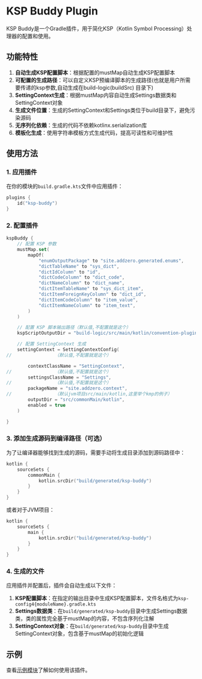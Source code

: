 # KSP Buddy Plugin

KSP Buddy是一个Gradle插件，用于简化KSP（Kotlin Symbol Processing）处理器的配置和使用。

## 功能特性

1. **自动生成KSP配置脚本**：根据配置的mustMap自动生成KSP配置脚本
2. **可配置的生成路径**：可以自定义KSP预编译脚本的生成路径(也就是用户所需要传递的ksp参数,自动生成在build-logic(buildSrc) 目录下)
3. **SettingContext生成**：根据mustMap内容自动生成Settings数据类和SettingContext对象
4. **生成文件位置**：生成的SettingContext和Settings类位于build目录下，避免污染源码
5. **无序列化依赖**：生成的代码不依赖kotlinx.serialization库
6. **模板化生成**：使用字符串模板方式生成代码，提高可读性和可维护性

## 使用方法

### 1. 应用插件

在你的模块的`build.gradle.kts`文件中应用插件：

```kotlin
plugins {
    id("ksp-buddy")
}
```

### 2. 配置插件

```kotlin
kspBuddy {
    // 配置 KSP 参数
    mustMap.set(
        mapOf(
            "enumOutputPackage" to "site.addzero.generated.enums",
            "dictTableName" to "sys_dict",
            "dictIdColumn" to "id",
            "dictCodeColumn" to "dict_code",
            "dictNameColumn" to "dict_name",
            "dictItemTableName" to "sys_dict_item",
            "dictItemForeignKeyColumn" to "dict_id",
            "dictItemCodeColumn" to "item_value",
            "dictItemNameColumn" to "item_text",
        )
    )

    // 配置 KSP 脚本输出路径（默认值,不配置就是这个）
    kspScriptOutputDir = "build-logic/src/main/kotlin/convention-plugins/generated"

    // 配置 SettingContext 生成
    settingContext = SettingContextConfig(
//                （默认值,不配置就是这个）

        contextClassName = "SettingContext",
//                （默认值,不配置就是这个）
        settingsClassName = "Settings",
//                （默认值,不配置就是这个）
        packageName = "site.addzero.context",
//                （默认jvm项目src/main/kotlin,这里举个kmp的例子）
        outputDir = "src/commonMain/kotlin",
        enabled = true
    )

}
```

### 3. 添加生成源码到编译路径（可选）

为了让编译器能够找到生成的源码，需要手动将生成目录添加到源码路径中：

```kotlin
kotlin {
    sourceSets {
        commonMain {
            kotlin.srcDir("build/generated/ksp-buddy")
        }
    }
}
```

或者对于JVM项目：

```kotlin
kotlin {
    sourceSets {
        main {
            kotlin.srcDir("build/generated/ksp-buddy")
        }
    }
}
```

### 4. 生成的文件

应用插件并配置后，插件会自动生成以下文件：

1. **KSP配置脚本**：在指定的输出目录中生成KSP配置脚本，文件名格式为`ksp-config4{moduleName}.gradle.kts`
2. **Settings数据类**：在`build/generated/ksp-buddy`目录中生成Settings数据类，类的属性完全基于mustMap的内容，不包含序列化注解
3. **SettingContext对象**：在`build/generated/ksp-buddy`目录中生成SettingContext对象，包含基于mustMap的初始化逻辑

## 示例

查看[示例模块](../demo/ksp-buddy-demo/build.gradle.kts)了解如何使用该插件。
